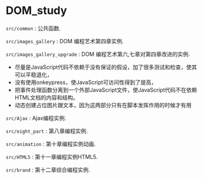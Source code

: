 # DOM_study

`src/common` : 公共函数.

`src/images_gallery` : DOM 编程艺术第四章实例.

`src/images_gallery_upgrade` : DOM 编程艺术第六,七章对第四章改进的实例.

- 尽量是JavaScript代码不依赖于没有保证的假设，加了很多测试和检查，使其可以平稳退化，
- 没有使用onkeypress，使JavaScript可访问性得到了提高，
- 把事件处理函数分离到一个外部JavaScript文件，使JavaScript代码不在依赖HTML文档的内容和结构。
- 动态创建占位图片跟文本，因为这两部分只有在脚本发挥作用的时候才有用

`src/Ajax` : Ajax编程实例.

`src/eight_part` :  第八章编程实例.

`src/animation` :  第十章编程实例动画.

`src/HTML5` :  第十一章编程实例HTML5.

`src/brand` :  第十二章综合编程实例.
